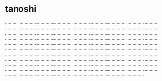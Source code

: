 # tanoshi

.........................................................................................................................................................................................................................................................................................................................................................................................................................................................................................................................................................................................................................................................................................................................................................................................................................................................................................................................................................................................................................................................................................................................................................................................................................................................................................................................................................................................................